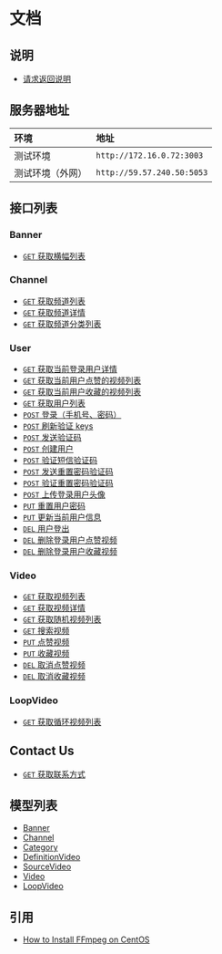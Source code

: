 # 文档

## 说明

* [请求返回说明](./response-format.md)

## 服务器地址

环境             | 地址
:--------------- | :------------------------
测试环境         | `http://172.16.0.72:3003`
测试环境（外网） | `http://59.57.240.50:5053`

## 接口列表

### Banner

* [`GET` 获取横幅列表][BannerGetFetchBannerList]

### Channel

* [`GET` 获取频道列表][channel-get-fetch-channel-list]
* [`GET` 获取频道详情][channel-get-fetch-channel-profile]
* [`GET` 获取频道分类列表][channel-get-fetch-channel-category-list]

### User

* [`GET` 获取当前登录用户详情][user-get-personal-profile]
* [`GET` 获取当前用户点赞的视频列表][user-GET-fetchPersonalFavouriteVideoList]
* [`GET` 获取当前用户收藏的视频列表][user-GET-fetchPersonalCollectedVideoList]
* [`GET` 获取用户列表][user-get-fetch-user-list]
* [`POST` 登录（手机号、密码）][user-post-login]
* [`POST` 刷新验证 keys][user-post-refresh-keys]
* [`POST` 发送验证码][user-post-create-verify-code]
* [`POST` 创建用户][user-post-create-user]
* [`POST` 验证短信验证码][user-post-validate-code]
* [`POST` 发送重置密码验证码][user-post-create-reset-password-verify-code]
* [`POST` 验证重置密码验证码][user-post-validate-reset-password-code]
* [`POST` 上传登录用户头像][User_POST_UploadPersonalAvatar]
* [`PUT` 重置用户密码][user-put-reset-password]
* [`PUT` 更新当前用户信息][User_PUT_UpdatePersonalProfile]
* [`DEL` 用户登出][user-delete-logout]
* [`DEL` 删除登录用户点赞视频][User_DEL_DestroyPersonalFavouriteVideos]
* [`DEL` 删除登录用户收藏视频][User_DEL_DestroyPersonalCollectedVideos]

### Video

* [`GET` 获取视频列表][video-get-fetch-video-list]
* [`GET` 获取视频详情][video-get-fetch-video-profile]
* [`GET` 获取随机视频列表][video-get-fetch-random-video-list]
* [`GET` 搜索视频][video-get-search-video]
* [`PUT` 点赞视频][video-put-favour-video]
* [`PUT` 收藏视频][video-put-add-collection]
* [`DEL` 取消点赞视频][video-del-destroy-favourite-video]
* [`DEL` 取消收藏视频][video-del-destroy-collected-video]

### LoopVideo

* [`GET` 获取循环视频列表][LoopVideo_GET_fetchLoopVideoList]

## Contact Us

* [`GET` 获取联系方式][ContactUs_GET_fetchContactUs]

## 模型列表

* [Banner][banner-model]
* [Channel][channel-model]
* [Category][category-model]
* [DefinitionVideo][definition-video-model]
* [SourceVideo][source-video-model]
* [Video][video-model]
* [LoopVideo][LoopVideoModel]

## 引用

* [How to Install FFmpeg on CentOS](https://www.vultr.com/docs/how-to-install-ffmpeg-on-centos)

[BannerGetFetchBannerList]: ./api/banner/GET.fetchBannerList.md

[user-get-personal-profile]: ./api/user/get.personal-profile.md
[user-get-fetch-user-list]: ./api/user/get.fetch-user-list.md
[user-GET-fetchPersonalFavouriteVideoList]: ./api/user/GET.fetchPersonalFavouriteVideoList.md
[user-GET-fetchPersonalCollectedVideoList]: ./api/user/GET.fetchPersonalCollectedVideoList.md
[user-post-login]: ./api/user/post.login.md
[user-post-refresh-keys]: ./api/user/post.refresh-keys.md
[user-post-create-verify-code]: ./api/user/post.create-verify-code.md
[user-post-create-user]: ./api/user/post.create-user.md
[user-post-validate-code]: ./api/user/post.validate-code.md
[user-post-create-reset-password-verify-code]: ./api/user/post.create-reset-password-verify-code.md
[user-post-validate-reset-password-code]: ./api/user/post.validate-reset-password-code.md
[User_POST_UploadPersonalAvatar]: ./api/user/POST/uploadPersonalAvatar.md
[user-put-reset-password]: ./api/user/put.reset-password.md
[User_PUT_UpdatePersonalProfile]: ./api/user/PUT.updatePersonalProfile.md
[user-delete-logout]: ./api/user/delete.logout.md
[User_DEL_DestroyPersonalFavouriteVideos]: ./api/user/DEL.destroyPersonalFavouriteVideos.md
[User_DEL_DestroyPersonalCollectedVideos]: ./api/user/DEL.destroyPersonalCollectedVideos.md

[channel-get-fetch-channel-list]: ./api/channel/get.fetch-channel-list.md
[channel-get-fetch-channel-profile]: ./api/channel/get.fetch-channel-profile.md
[channel-get-fetch-channel-category-list]: ./api/channel/get.fetch-channel-category-list.md

[video-get-fetch-video-list]: ./api/video/get.fetch-video-list.md
[video-get-fetch-video-profile]: ./api/video/get.fetch-video-profile.md
[video-get-search-video]: ./api/video/get.search-video.md
[video-put-favour-video]: ./api/video/put.favour-video.md
[video-put-add-collection]: ./api/video/put.add-collection.md
[video-del-destroy-favourite-video]: ./api/video/del.destroy-favourite-video.md
[video-del-destroy-collected-video]: ./api/video/del.destroy-collected-video.md
[video-get-fetch-random-video-list]: ./api/video/get.fetch-random-video-list.md

[LoopVideo_GET_fetchLoopVideoList]: ./api/loop-video/GET.fetchLoopVideoList.md

[ContactUs_GET_fetchContactUs]: ./api/contact-us/GET.fetchContactUs.md

[channel-model]: ./models/channel.md
[category-model]: ./models/category.md
[video-model]: ./models/video.md
[source-video-model]: ./models/source-video.md
[definition-video-model]: ./models/definition-video.md
[banner-model]: ./models/banner.md
[LoopVideoModel]: ./models/loop-video.md
